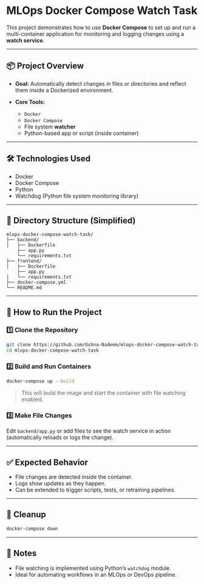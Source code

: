 # MLOps Docker Compose Watch Task

This project demonstrates how to use **Docker Compose** to set up and run a multi-container application for monitoring and logging changes using a **watch service**.

---

## 📦 Project Overview

* **Goal:** Automatically detect changes in files or directories and reflect them inside a Dockerized environment.
* **Core Tools:**

  * `Docker`
  * `Docker Compose`
  * File system **watcher**
  * Python-based app or script (inside container)

---

## 🛠 Technologies Used

* Docker
* Docker Compose
* Python
* Watchdog (Python file system monitoring library)

---

## 📁 Directory Structure (Simplified)

```
mlops-docker-compose-watch-task/
├── backend/
│   ├── Dockerfile
    ├── app.py
    └── requirements.txt
├── frontend/
│   ├── Dockerfile
    ├── app.py
│   └── requirements.txt
├── docker-compose.yml
└── README.md
```

---

## 🚀 How to Run the Project

### 1️⃣ Clone the Repository

```bash
git clone https://github.com/Ushna-Nadeem/mlops-docker-compose-watch-task.git
cd mlops-docker-compose-watch-task
```

### 2️⃣ Build and Run Containers

```bash
docker-compose up --build
```

> This will build the image and start the container with file watching enabled.

### 3️⃣ Make File Changes

Edit `backend/app.py` or add files to see the watch service in action (automatically reloads or logs the change).

---

## ✅ Expected Behavior

* File changes are detected inside the container.
* Logs show updates as they happen.
* Can be extended to trigger scripts, tests, or retraining pipelines.

---

## 🧹 Cleanup

```bash
docker-compose down
```

---

## 📌 Notes

* File watching is implemented using Python’s `watchdog` module.
* Ideal for automating workflows in an MLOps or DevOps pipeline.
